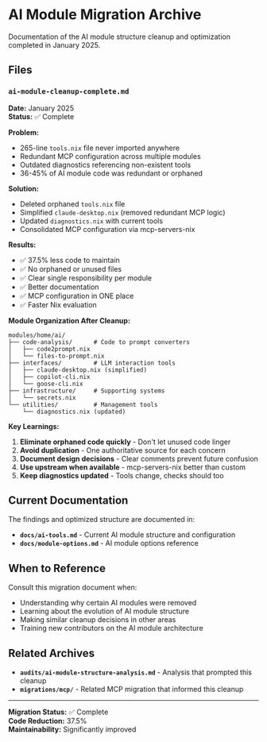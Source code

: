 # AI Module Migration Archive

Documentation of the AI module structure cleanup and optimization completed in January 2025.

## Files

### `ai-module-cleanup-complete.md`
**Date:** January 2025  
**Status:** ✅ Complete

**Problem:**
- 265-line `tools.nix` file never imported anywhere
- Redundant MCP configuration across multiple modules
- Outdated diagnostics referencing non-existent tools
- 36-45% of AI module code was redundant or orphaned

**Solution:**
- Deleted orphaned `tools.nix` file
- Simplified `claude-desktop.nix` (removed redundant MCP logic)
- Updated `diagnostics.nix` with current tools
- Consolidated MCP configuration via mcp-servers-nix

**Results:**
- ✅ 37.5% less code to maintain
- ✅ No orphaned or unused files
- ✅ Clear single responsibility per module
- ✅ Better documentation
- ✅ MCP configuration in ONE place
- ✅ Faster Nix evaluation

**Module Organization After Cleanup:**
```
modules/home/ai/
├── code-analysis/      # Code to prompt converters
│   ├── code2prompt.nix
│   └── files-to-prompt.nix
├── interfaces/         # LLM interaction tools
│   ├── claude-desktop.nix (simplified)
│   ├── copilot-cli.nix
│   └── goose-cli.nix
├── infrastructure/     # Supporting systems
│   └── secrets.nix
└── utilities/          # Management tools
    └── diagnostics.nix (updated)
```

**Key Learnings:**
1. **Eliminate orphaned code quickly** - Don't let unused code linger
2. **Avoid duplication** - One authoritative source for each concern
3. **Document design decisions** - Clear comments prevent future confusion
4. **Use upstream when available** - mcp-servers-nix better than custom
5. **Keep diagnostics updated** - Tools change, checks should too

## Current Documentation

The findings and optimized structure are documented in:
- **`docs/ai-tools.md`** - Current AI module structure and configuration
- **`docs/module-options.md`** - AI module options reference

## When to Reference

Consult this migration document when:
- Understanding why certain AI modules were removed
- Learning about the evolution of AI module structure
- Making similar cleanup decisions in other areas
- Training new contributors on the AI module architecture

## Related Archives

- **`audits/ai-module-structure-analysis.md`** - Analysis that prompted this cleanup
- **`migrations/mcp/`** - Related MCP migration that informed this cleanup

---

**Migration Status:** ✅ Complete  
**Code Reduction:** 37.5%  
**Maintainability:** Significantly improved
